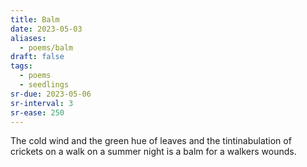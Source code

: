```yaml
---
title: Balm
date: 2023-05-03
aliases:
  - poems/balm
draft: false
tags:
  - poems
  - seedlings
sr-due: 2023-05-06
sr-interval: 3
sr-ease: 250
---
```

The cold wind and the green hue of leaves and the tintinabulation of crickets on a walk on a summer night is a balm for a walkers wounds.